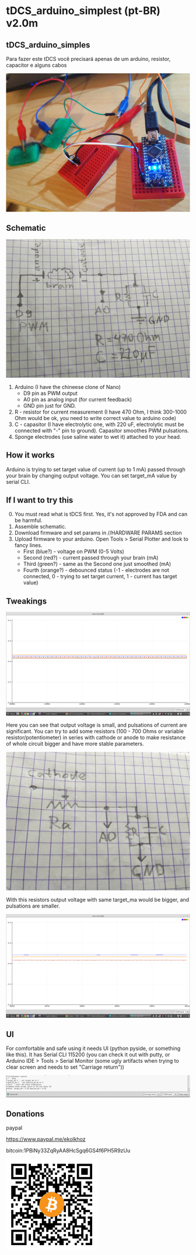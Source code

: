 # tDCS_arduino_simplest (pt-BR) v2.0m
## tDCS_arduino_simples

Para fazer este tDCS você precisará apenas de um arduino, resistor, capacitor e alguns cabos

![Assembled](/imgs/wtf.jpg?raw "Assembled")


## Schematic

![Schematic](/imgs/connections.jpg?raw=true "Schematic")

1) Arduino (I have the chineese clone of Nano) 
   - D9 pin as PWM output
   - A0 pin as analog input (for current feedback)
   - GND pin just for GND.
2) R - resistor for current measurement (I have 470 Ohm, I think 300-1000 Ohm would be ok, you need to write correct value to arduino code)
3) C - capasitor (I have electrolytic one, with 220 uF, electrolytic must be connected with "-" pin to ground).  Capasitor smoothes PWM pulsations.
4) Sponge electrodes (use saline water to wet it) attached to your head.

## How it works
Arduino is trying to set target value of current (up to 1 mA) passed through your brain by changing output voltage. You can set target_mA value by serial CLI.

## If I want to try this
0) You must read what is tDCS first. Yes, it's not approved by FDA and can be harmful. 
1) Assemble schematic.
2) Download firmware and set params in //HARDWARE PARAMS section
3) Upload firmware to your arduino. Open Tools > Serial Plotter and look to fancy lines. 
   - First (blue?) - voltage on PWM (0-5 Volts)
   - Second (red?) - current passed through your brain (mA)
   - Third (green?) - same as the Second one just smoothed (mA)
   - Fourth (orange?) - debounced status (-1 - electrodes are not connected, 0 - trying to set target current, 1 - current has target value)

## Tweakings

![Serial Plotter](/imgs/pulsations.png?raw=true "Serial Plotter")

Here you can see that output voltage is small, and pulsations of current are significant. You can try to add some resistors (100 - 700 Ohms or variable resistor/potentiometer) in series with cathode or anode to make resistance of whole circuit bigger and have more stable parameters.

![Additional resistance](/imgs/additionalRa.jpg?raw=true "Additional resistance")

With this resistors output voltage with same target_ma would be bigger, and pulsations are smaller.

![With additional 500 Ohms](/imgs/Screenshot%20from%202017-06-26%2017:50:52.png?raw=true "With additional 500 Ohms")

## UI
For comfortable and safe using it needs UI (python pyside, or something like this).
It has Serial CLI 115200 (you can check it out with putty, or Arduino IDE > Tools > Serial Monitor (some ugly artifacts when trying to clear screen and needs to set "Carriage return"))

![CLI](/imgs/cli_menu.png?raw=true "CLI")

## Donations
paypal

https://www.paypal.me/ekolkhoz

bitcoin:1PBiNy33ZqRyAA8HcSgq6GS4f6PH5R9zUu

![btc](/imgs/c1av9wf.png?raw=true "btc")
